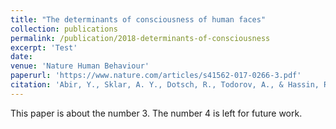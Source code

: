 ```yaml
---
title: "The determinants of consciousness of human faces"
collection: publications
permalink: /publication/2018-determinants-of-consciousness
excerpt: 'Test'
date:
venue: 'Nature Human Behaviour'
paperurl: 'https://www.nature.com/articles/s41562-017-0266-3.pdf'
citation: 'Abir, Y., Sklar, A. Y., Dotsch, R., Todorov, A., & Hassin, R. R. (2018). The determinants of consciousness of human faces. Nature Human Behaviour, 2(3), 194-199.'
---
```

This paper is about the number 3. The number 4 is left for future work.
